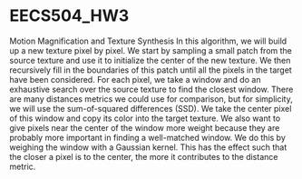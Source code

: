 # EECS504_HW3
Motion Magnification and Texture Synthesis
In this algorithm, we will build up a new texture pixel by pixel. We start by sampling a small patch from the source texture and use it to initialize the center of the new texture. We then recursively fill in the boundaries of this patch until all the pixels in the target have been considered. For each pixel, we take a window and do an exhaustive search over the source texture to find the closest window. There are many distances metrics we could use for comparison, but for simplicity, we will use the sum-of-squared differences (SSD). We take the center pixel of this window and copy its color into the target texture. We also want to give pixels near the center of the window more weight because they are probably more important in finding a well-matched window. We do this by weighing the window with a Gaussian kernel. This has the effect such that the closer a pixel is to the center, the more it contributes to the distance metric.
